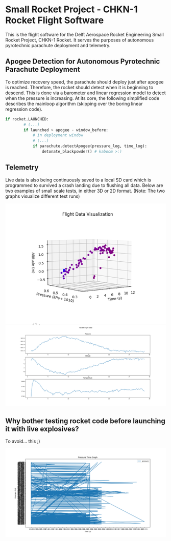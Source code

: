 # Small Rocket Project - CHKN-1 Rocket Flight Software

This is the flight software for the Delft Aerospace Rocket Engineering Small Rocket Project, CHKN-1 Rocket. It serves the purposes of autonomous pyrotechnic parachute deployment and telemetry.

## Apogee Detection for Autonomous Pyrotechnic Parachute Deployment
To optimize recovery speed, the parachute should deploy just after apogee is reached. Therefore, the rocket should detect when it is beginning to descend. This is done via a barometer and linear regression model to detect when the pressure is increasing. At its core, the following simplified code describes the mainloop algorithm (skipping over the boring linear regression code).

```python
if rocket.LAUNCHED:
        # (...)
        if launched > apogee - window_before:
            # in deployment window
            # (...)
            if parachute.detectApogee(pressure_log, time_log):
                detonate_blackpowder() # kaboom >:)
```

## Telemetry
Live data is also being continuously saved to a local SD card which is programmed to survived a crash landing due to flushing all data. Below are two examples of small scale tests, in either 3D or 2D format. (Note: The two graphs visualize different test runs)

![Test3D](flight-data-tests/3DFig1.png)
![Test](flight-data-tests/small_test.png)


## Why bother testing rocket code before launching it with live explosives?

To avoid... this ;)

![Test](flight-data-tests/lmao.png)
